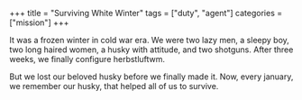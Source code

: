 +++
title  = "Surviving White Winter"
tags   = ["duty", "agent"]
categories = ["mission"]
+++

It was a frozen winter in cold war era.
We were two lazy men, a sleepy boy, two long haired women,
a husky with attitude, and two shotguns.
After three weeks, we finally configure herbstluftwm.

But we lost our beloved husky before we finally made it.
Now, every january, we remember our husky,
that helped all of us to survive.
